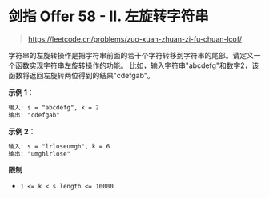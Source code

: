# 剑指 Offer 58 - II. 左旋转字符串

> <https://leetcode.cn/problems/zuo-xuan-zhuan-zi-fu-chuan-lcof/>

字符串的左旋转操作是把字符串前面的若干个字符转移到字符串的尾部。请定义一个函数实现字符串左旋转操作的功能。
比如，输入字符串"abcdefg"和数字2，该函数将返回左旋转两位得到的结果"cdefgab"。

**示例 1**：

```txt
输入: s = "abcdefg", k = 2
输出: "cdefgab"
```

**示例 2**：

```txt
输入: s = "lrloseumgh", k = 6
输出: "umghlrlose"
```

**限制**：

- `1 <= k < s.length <= 10000`

